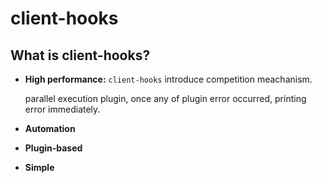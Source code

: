 # client-hooks

## What is client-hooks?

- **High performance:** `client-hooks` introduce competition meachanism.

  parallel execution plugin, once any of plugin error occurred, printing error
  immediately.

- **Automation**
- **Plugin-based**
- **Simple**
